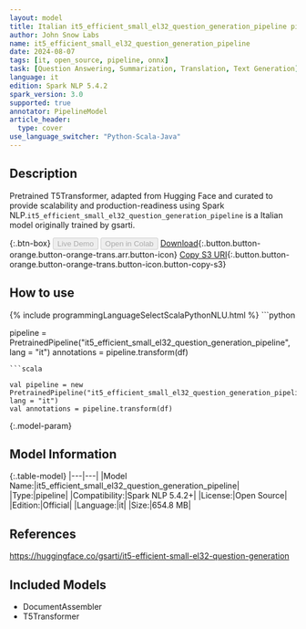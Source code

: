 ```yaml
---
layout: model
title: Italian it5_efficient_small_el32_question_generation_pipeline pipeline T5Transformer from gsarti
author: John Snow Labs
name: it5_efficient_small_el32_question_generation_pipeline
date: 2024-08-07
tags: [it, open_source, pipeline, onnx]
task: [Question Answering, Summarization, Translation, Text Generation]
language: it
edition: Spark NLP 5.4.2
spark_version: 3.0
supported: true
annotator: PipelineModel
article_header:
  type: cover
use_language_switcher: "Python-Scala-Java"
---
```


## Description

Pretrained T5Transformer, adapted from Hugging Face and curated to provide scalability and production-readiness using Spark NLP.`it5_efficient_small_el32_question_generation_pipeline` is a Italian model originally trained by gsarti.

{:.btn-box}
<button class="button button-orange" disabled>Live Demo</button>
<button class="button button-orange" disabled>Open in Colab</button>
[Download](https://s3.amazonaws.com/auxdata.johnsnowlabs.com/public/models/it5_efficient_small_el32_question_generation_pipeline_it_5.4.2_3.0_1723056478595.zip){:.button.button-orange.button-orange-trans.arr.button-icon}
[Copy S3 URI](s3://auxdata.johnsnowlabs.com/public/models/it5_efficient_small_el32_question_generation_pipeline_it_5.4.2_3.0_1723056478595.zip){:.button.button-orange.button-orange-trans.button-icon.button-copy-s3}

## How to use



<div class="tabs-box" markdown="1">
{% include programmingLanguageSelectScalaPythonNLU.html %}
```python

pipeline = PretrainedPipeline("it5_efficient_small_el32_question_generation_pipeline", lang = "it")
annotations =  pipeline.transform(df)   

```
```scala

val pipeline = new PretrainedPipeline("it5_efficient_small_el32_question_generation_pipeline", lang = "it")
val annotations = pipeline.transform(df)

```
</div>

{:.model-param}
## Model Information

{:.table-model}
|---|---|
|Model Name:|it5_efficient_small_el32_question_generation_pipeline|
|Type:|pipeline|
|Compatibility:|Spark NLP 5.4.2+|
|License:|Open Source|
|Edition:|Official|
|Language:|it|
|Size:|654.8 MB|

## References

https://huggingface.co/gsarti/it5-efficient-small-el32-question-generation

## Included Models

- DocumentAssembler
- T5Transformer